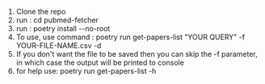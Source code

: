 1. Clone the repo
2. run : cd pubmed-fetcher
3. run : poetry install --no-root
4. To use, use command : poetry run get-papers-list "YOUR QUERY" -f YOUR-FILE-NAME.csv -d
6. If you don't want the file to be saved then you can skip the -f parameter, in which case the output will be printed to console
7. for help use: poetry run get-papers-list -h         

        
